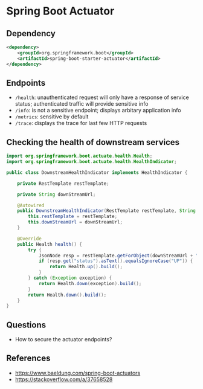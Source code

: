 # Spring Boot Actuator

## Dependency

```xml
<dependency>
    <groupId>org.springframework.boot</groupId>
    <artifactId>spring-boot-starter-actuator</artifactId>
</dependency>
```

## Endpoints

- `/health`: unauthenticated request will only have a response of service status; authenticated traffic will provide sensitive info
- `/info`: is not a sensitive endpoint; displays arbitary application info
- `/metrics`: sensitive by default
- `/trace`: displays the trace for last few HTTP requests

## Checking the health of downstream services

```java
import org.springframework.boot.actuate.health.Health;
import org.springframework.boot.actuate.health.HealthIndicator;

public class DownstreamHealthIndicator implements HealthIndicator {

    private RestTemplate restTemplate;

    private String downStreamUrl;

    @Autowired
    public DownstreamHealthIndicator(RestTemplate restTemplate, String downStreamUrl) {
        this.restTemplate = restTemplate;
        this.downStreamUrl = downStreamUrl;
    }

    @Override
    public Health health() {
        try {
            JsonNode resp = restTemplate.getForObject(downStreamUrl + "/health", JsonNode.class);
            if (resp.get("status").asText().equalsIgnoreCase("UP")) {
                return Health.up().build();
            }
        } catch (Exception exception) {
            return Health.down(exception).build();
        }
        return Health.down().build();
    }
}
```

## Questions

- How to secure the actuator endpoints?

## References

- <https://www.baeldung.com/spring-boot-actuators>
- <https://stackoverflow.com/a/37658528>
